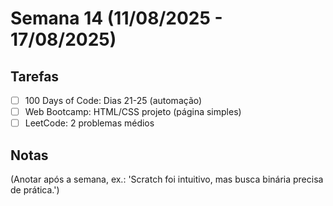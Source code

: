 # Semana 14 (11/08/2025 - 17/08/2025)

## Tarefas
- [ ] 100 Days of Code: Dias 21-25 (automação)
- [ ] Web Bootcamp: HTML/CSS projeto (página simples)
- [ ] LeetCode: 2 problemas médios

## Notas
(Anotar após a semana, ex.: 'Scratch foi intuitivo, mas busca binária precisa de prática.')